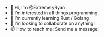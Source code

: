 - 👋 Hi, I’m @ExtremelyRyan
- 👀 I’m interested in all things programming.
- 🌱 I’m currently learning Rust / Golang
- 💞️ I’m looking to collaborate on anything!
- 📫 How to reach me: Send me a message!

<!---
ExtremelyRyan/ExtremelyRyan is a ✨ special ✨ repository because its `README.md` (this file) appears on your GitHub profile.
You can click the Preview link to take a look at your changes.
--->
